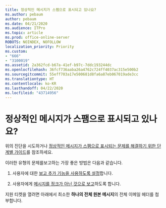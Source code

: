 ```yaml
---
title: 정상적인 메시지가 스팸으로 표시되고 있나요?
ms.author: pebaum
author: pebaum
ms.date: 04/21/2020
ms.audience: ITPro
ms.topic: article
ms.prod: office-online-server
ROBOTS: NOINDEX, NOFOLLOW
localization_priority: Priority
ms.custom:
- "666"
- "3100019"
ms.assetid: 2a362fcd-b67a-41ef-b97c-7ddc193244dc
ms.openlocfilehash: 36fcf736aaba26a4762c724ff4037ac315e500b2
ms.sourcegitcommit: 55eff703a17e500681d8fa6a87eb067019ade3cc
ms.translationtype: HT
ms.contentlocale: ko-KR
ms.lasthandoff: 04/22/2020
ms.locfileid: "43714956"
---
```

# <a name="do-you-have-legitimate-messages-being-marked-as-spam"></a>정상적인 메시지가 스팸으로 표시되고 있나요?

위의 진단을 시도하거나 [정상적인 메시지가 스팸으로 표시되는 문제를 해결하기 위한 단계별 가이드](https://docs.microsoft.com/office365/securitycompliance/prevent-email-from-being-marked-as-spam-0)를 참조하세요.
  
이러한 유형의 문제를보고하는 가장 좋은 방법은 다음과 같습니다.
  
1. 사용자에 대한 [보고 추가 기능을 사용하도록 설정](https://docs.microsoft.com/office365/securitycompliance/enable-the-report-message-add-in)합니다.

2. 사용자에게 [메시지를 정크가 아닌 것으로 보고](https://support.office.com/article/use-the-report-message-add-in-b5caa9f1-cdf3-4443-af8c-ff724ea719d2)하도록 합니다.

지원 티켓을 열려면 아래에서 최소한 **하나의 전체 원본 메시지**의 전체 이메일 헤더를 첨부합니다.
  